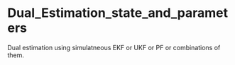 # Dual_Estimation_state_and_parameters
Dual estimation using simulatneous EKF or UKF or PF or combinations of them.
